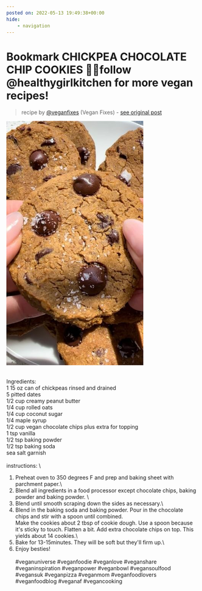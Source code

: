 ```yaml
---
posted on: 2022-05-13 19:49:38+00:00
hide:
    - navigation
---
```


# Bookmark CHICKPEA CHOCOLATE CHIP COOKIES 🍪✨follow @healthygirlkitchen for more vegan recipes!  

> recipe by [@veganfixes](https://www.instagram.com/veganfixes/) 
(Vegan Fixes) - [see original post](https://instagram.com/p/CdgrHxZhn79)

![](../img/veganfixes_13-05-2022_1905.png)

\
Ingredients: \
1 15 oz can of chickpeas rinsed and drained\
5 pitted dates\
1/2 cup creamy peanut butter\
1/4 cup rolled oats\
1/4 cup coconut sugar\
1/4 maple syrup\
1/2 cup vegan chocolate chips plus extra for topping\
1 tsp vanilla\
1/2 tsp baking powder\
1/2 tsp baking soda\
sea salt garnish\
\
instructions: \
1. Preheat oven to 350 degrees F and prep and baking sheet with parchment paper.\
2. Blend all ingredients in a food processor except chocolate chips, baking powder and baking powder. \
3. Blend until smooth scraping down the sides as necessary.\
4. Blend in the baking soda and baking powder. Pour in the chocolate chips and stir with a spoon until combined.\
Make the cookies about 2 tbsp of cookie dough. Use a spoon because it's sticky to touch. Flatten a bit. Add extra chocolate chips on top. This yields about 14 cookies.\
5. Bake for 13-15minutes. They will be soft but they'll firm up.\
6. Enjoy besties! \
\
\#veganuniverse \#veganfoodie \#veganlove \#veganshare \#veganinspiration \#veganpower \#veganbowl \#vegansoulfood \#vegansuk \#veganpizza \#veganmom \#veganfoodlovers \#veganfoodblog \#veganaf \#vegancooking 